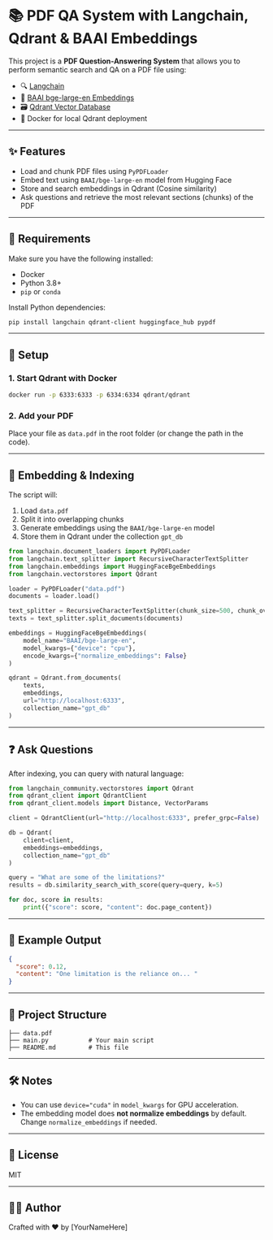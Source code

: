 
# 📚 PDF QA System with Langchain, Qdrant & BAAI Embeddings

This project is a **PDF Question-Answering System** that allows you to perform semantic search and QA on a PDF file using:

- 🔍 [Langchain](https://github.com/langchain-ai/langchain)
- 🧠 [BAAI bge-large-en Embeddings](https://huggingface.co/BAAI/bge-large-en)
- 🗃️ [Qdrant Vector Database](https://qdrant.tech/)
- 🐳 Docker for local Qdrant deployment

---

## ✨ Features

- Load and chunk PDF files using `PyPDFLoader`
- Embed text using `BAAI/bge-large-en` model from Hugging Face
- Store and search embeddings in Qdrant (Cosine similarity)
- Ask questions and retrieve the most relevant sections (chunks) of the PDF

---

## 🧰 Requirements

Make sure you have the following installed:

- Docker
- Python 3.8+
- `pip` or `conda`

Install Python dependencies:

```bash
pip install langchain qdrant-client huggingface_hub pypdf
```

---

## 🚀 Setup

### 1. Start Qdrant with Docker

```bash
docker run -p 6333:6333 -p 6334:6334 qdrant/qdrant
```

### 2. Add your PDF

Place your file as `data.pdf` in the root folder (or change the path in the code).

---

## 🧠 Embedding & Indexing

The script will:

1. Load `data.pdf`
2. Split it into overlapping chunks
3. Generate embeddings using the `BAAI/bge-large-en` model
4. Store them in Qdrant under the collection `gpt_db`

```python
from langchain.document_loaders import PyPDFLoader
from langchain.text_splitter import RecursiveCharacterTextSplitter
from langchain.embeddings import HuggingFaceBgeEmbeddings
from langchain.vectorstores import Qdrant

loader = PyPDFLoader("data.pdf")
documents = loader.load()

text_splitter = RecursiveCharacterTextSplitter(chunk_size=500, chunk_overlap=50)
texts = text_splitter.split_documents(documents)

embeddings = HuggingFaceBgeEmbeddings(
    model_name="BAAI/bge-large-en",
    model_kwargs={"device": "cpu"},
    encode_kwargs={"normalize_embeddings": False}
)

qdrant = Qdrant.from_documents(
    texts,
    embeddings,
    url="http://localhost:6333",
    collection_name="gpt_db"
)
```

---

## ❓ Ask Questions

After indexing, you can query with natural language:

```python
from langchain_community.vectorstores import Qdrant
from qdrant_client import QdrantClient
from qdrant_client.models import Distance, VectorParams

client = QdrantClient(url="http://localhost:6333", prefer_grpc=False)

db = Qdrant(
    client=client,
    embeddings=embeddings,
    collection_name="gpt_db"
)

query = "What are some of the limitations?"
results = db.similarity_search_with_score(query=query, k=5)

for doc, score in results:
    print({"score": score, "content": doc.page_content})
```

---

## 🧪 Example Output

```json
{
  "score": 0.12,
  "content": "One limitation is the reliance on... "
}
```

---

## 📂 Project Structure

```
├── data.pdf
├── main.py           # Your main script
├── README.md         # This file
```

---

## 🛠️ Notes

- You can use `device="cuda"` in `model_kwargs` for GPU acceleration.
- The embedding model does **not normalize embeddings** by default. Change `normalize_embeddings` if needed.

---

## 📃 License

MIT

---

## 🧑‍💻 Author

Crafted with ❤️ by [YourNameHere]
